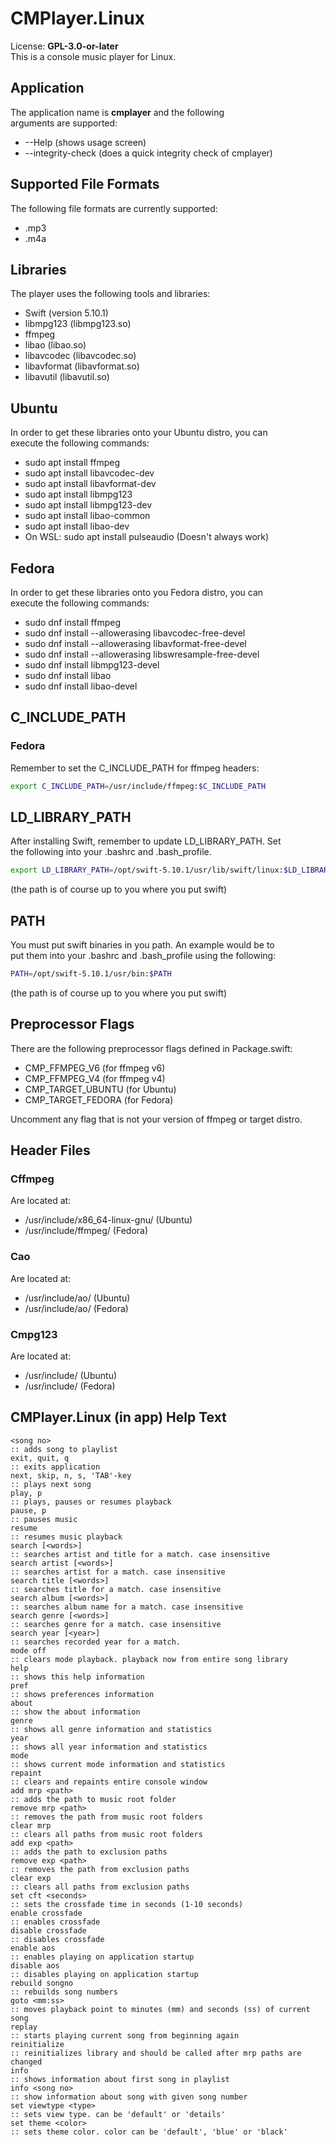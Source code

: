 # CMPlayer.Linux
License: **GPL-3.0-or-later**  
This is a console music player for Linux.  
  
## Application
The application name is **cmplayer** and the following  
arguments are supported:
 - --Help (shows usage screen)
 - --integrity-check (does a quick integrity check of cmplayer)
  
## Supported File Formats
The following file formats are currently supported:
 - .mp3
 - .m4a
  
## Libraries
The player uses the following tools and libraries:
 - Swift (version 5.10.1)
 - libmpg123 (libmpg123.so)
 - ffmpeg
 - libao (libao.so)
 - libavcodec (libavcodec.so)
 - libavformat (libavformat.so)
 - libavutil (libavutil.so)
  
## Ubuntu
In order to get these libraries onto your Ubuntu distro, you can  
execute the following commands:
 - sudo apt install ffmpeg
 - sudo apt install libavcodec-dev
 - sudo apt install libavformat-dev
 - sudo apt install libmpg123
 - sudo apt install libmpg123-dev
 - sudo apt install libao-common 
 - sudo apt install libao-dev
 - On WSL: sudo apt install pulseaudio (Doesn't always work)
   
## Fedora
In order to get these libraries onto you Fedora distro, you can   
execute the following commands:
 - sudo dnf install ffmpeg
 - sudo dnf install --allowerasing libavcodec-free-devel
 - sudo dnf install --allowerasing libavformat-free-devel
 - sudo dnf install --allowerasing libswresample-free-devel
 - sudo dnf install libmpg123-devel
 - sudo dnf install libao
 - sudo dnf install libao-devel
  
## C_INCLUDE_PATH
### Fedora
Remember to set the C_INCLUDE_PATH for ffmpeg headers:  
```bash
export C_INCLUDE_PATH=/usr/include/ffmpeg:$C_INCLUDE_PATH  
```
  
## LD_LIBRARY_PATH
After installing Swift, remember to update LD_LIBRARY_PATH. Set  
the following into your .bashrc and .bash_profile.  
```bash
export LD_LIBRARY_PATH=/opt/swift-5.10.1/usr/lib/swift/linux:$LD_LIBRARY_PATH\  
```
(the path is of course up to you where you put swift)  
  
## PATH
You must put swift binaries in you path. An example would be to  
put them into your .bashrc and .bash_profile using the following:  
```bash
PATH=/opt/swift-5.10.1/usr/bin:$PATH  
```
(the path is of course up to you where you put swift)  
  
## Preprocessor Flags
There are the following preprocessor flags defined in Package.swift:
 - CMP_FFMPEG_V6 (for ffmpeg v6)
 - CMP_FFMPEG_V4 (for ffmpeg v4)
 - CMP_TARGET_UBUNTU (for Ubuntu)
 - CMP_TARGET_FEDORA (for Fedora)
  
Uncomment any flag that is not your version of ffmpeg or target distro.  
  
## Header Files
  
### Cffmpeg
Are located at:
 - /usr/include/x86_64-linux-gnu/<library> (Ubuntu)
 - /usr/include/ffmpeg/<library> (Fedora)
  
### Cao
Are located at:
 - /usr/include/ao/ (Ubuntu)
 - /usr/include/ao/ (Fedora)
  
### Cmpg123
Are located at:
 - /usr/include/ (Ubuntu)
 - /usr/include/ (Fedora)
  
## CMPlayer.Linux (in app) Help Text
```
<song no>
:: adds song to playlist
exit, quit, q                                                                   
:: exits application                                                            
next, skip, n, s, 'TAB'-key                                                           
:: plays next song                                                              
play, p
:: plays, pauses or resumes playback                                            
pause, p
:: pauses music
resume
:: resumes music playback
search [<words>]                                                                
:: searches artist and title for a match. case insensitive                      
search artist [<words>]                                                         
:: searches artist for a match. case insensitive                                
search title [<words>]                                                          
:: searches title for a match. case insensitive                                 
search album [<words>]                                                          
:: searches album name for a match. case insensitive                            
search genre [<words>]                                                          
:: searches genre for a match. case insensitive                                 
search year [<year>]  
:: searches recorded year for a match.                                          
mode off                                                                        
:: clears mode playback. playback now from entire song library                  
help                                                                            
:: shows this help information                                                  
pref                                                                            
:: shows preferences information                                                
about                                                                           
:: show the about information                                                   
genre                                                                           
:: shows all genre information and statistics                                   
year                                                                            
:: shows all year information and statistics                                    
mode                                                                            
:: shows current mode information and statistics                                
repaint                                                                         
:: clears and repaints entire console window 
add mrp <path>                                                                  
:: adds the path to music root folder                                           
remove mrp <path>                                                               
:: removes the path from music root folders                                     
clear mrp                                                                       
:: clears all paths from music root folders                                     
add exp <path>
:: adds the path to exclusion paths
remove exp <path>
:: removes the path from exclusion paths
clear exp
:: clears all paths from exclusion paths
set cft <seconds>                                                               
:: sets the crossfade time in seconds (1-10 seconds)                            
enable crossfade                                                                
:: enables crossfade                                                            
disable crossfade                                                               
:: disables crossfade                                                           
enable aos                                                                      
:: enables playing on application startup                                       
disable aos             
:: disables playing on application startup                                      
rebuild songno                                                                  
:: rebuilds song numbers                                                        
goto <mm:ss>                                                                    
:: moves playback point to minutes (mm) and seconds (ss) of current song        
replay                                                                          
:: starts playing current song from beginning again                             
reinitialize                                                                    
:: reinitializes library and should be called after mrp paths are changed       
info                                                                            
:: shows information about first song in playlist                               
info <song no>                                                                  
:: show information about song with given song number                           
set viewtype <type>                                                             
:: sets view type. can be 'default' or 'details'
set theme <color>                                                               
:: sets theme color. color can be 'default', 'blue' or 'black'
```
